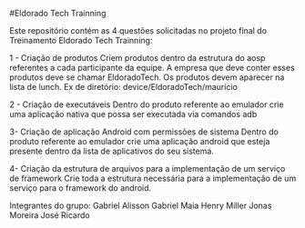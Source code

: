 #Eldorado Tech Trainning

Este repositório contém as 4 questões solicitadas no projeto final do 
Treinamento Eldorado Tech Trainning:

1 - Criação de produtos
Criem produtos dentro da estrutura do aosp referentes a cada participante da equipe. A
empresa que deve conter esses produtos deve se chamar EldoradoTech. Os produtos devem
aparecer na lista de lunch.
Ex de diretório: device/EldoradoTech/mauricio

2 - Criação de executáveis
Dentro do produto referente ao emulador crie uma aplicação nativa que possa ser executada
via comandos adb

3- Criação de aplicação Android com permissões de sistema
Dentro do produto referente ao emulador crie uma aplicação android que esteja presente
dentro da lista de aplicativos do seu sistema.

4- Criação da estrutura de arquivos para a implementação de um serviço de framework
Crie toda a estrutura necessária para a implementação de um serviço para o framework do
android.

Integrantes do grupo:
Gabriel Alisson 
Gabriel Maia
Henry Miller
Jonas Moreira 
José Ricardo
